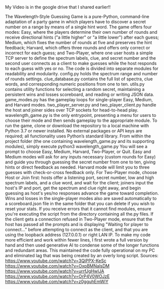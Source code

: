 My Video is in the google drive that I shared earlier!!

The Wavelength‐Style Guessing Game is a pure-Python, command-line adaptation of a party game in which players have to discover a secret number on a range by means of a single hint word. The game offers four modes: Easy, where the players determine their own number of rounds and receive directional hints ("a little higher" or "a little lower") after each guess; Medium, which fixes the number of rounds at five and preserves the hint feedback; Harvard, which offers three rounds and offers only correct or incorrect for each guess; and Two-Player, where one user hosts a simple TCP server to define the spectrum labels, clue, and secret number and the second user connects as a client to make guesses while the host responds to each guess with yes or no.
The code is divided into separate modules for readability and modularity. config.py holds the spectrum range and number of rounds settings. clue_database.py contains the full list of spectra, clue words, and corresponding numeric positions from one to ten. utils.py contains utility functions for selecting a random secret, maintaining a persistent wins and losses scoreboard, and reading or writing JSON data. game_modes.py has the gameplay loops for single-player Easy, Medium, and Harvard modes. two_player_server.py and two_player_client.py handle the host and joiner sides over TCP sockets for head-to-head play. wavelength_game.py is the only entrypoint, presenting a menu for users to choose their mode and then sends gameplay to the appropriate module.
To run the game, clone or download the repository to a local machine with Python 3.7 or newer installed. No external packages or API keys are required; all functionality uses Python’s standard library. From within the project folder (the one containing wavelength_game.py and its supporting modules), simply execute
python3 wavelength_game.py
You will see a prompt to choose Easy, Medium, Harvard, Two-Player, or Quit. Easy and Medium modes will ask for any inputs necessary (custom rounds for Easy) and guide you through guessing the secret number from one to ten, giving hints or direct feedback as needed. Harvard mode will limit you to three guesses with check-or-cross feedback only. For Two-Player mode, choose Host or Join first: hosts offer a listening port, secret number, low and high spectrum labels, and a clue word, and wait for the client; joiners input the host's IP and port, get the spectrum and clue right away, and begin guessing as host's yes/no responses advance the game toward completion. Wins and losses in the single-player modes also are saved automatically to a scoreboard.json file in the same folder that you can delete if you wish to reset your stats. If you receive errors that it cannot find modules, ensure you're executing the script from the directory containing all the.py files. If the client gets a connection refused in Two-Player mode, ensure that the host has passed all the prompts and is displaying "Waiting for player to connect…" before attempting to connect as the client, and that you are using the loopback address (127.0.0.1) or right LAN IP.
To make my code more efficient and work within fewer lines, I first wrote a full version by hand and then used generative AI to condense some of the longer functions and redundant areas. This maintained the code fully operational on my PC and eliminated lag that was being created by an overly long script.
Sources:
https://www.youtube.com/watch?v=3QiPPX-KeSc
https://www.youtube.com/watch?v=OxpBMNalsDM
https://www.youtube.com/watch?v=urrfJgHwIJA
https://www.youtube.com/watch?v=OrP4V0WOJzE
https://www.youtube.com/watch?v=z0gguhEmWiY

